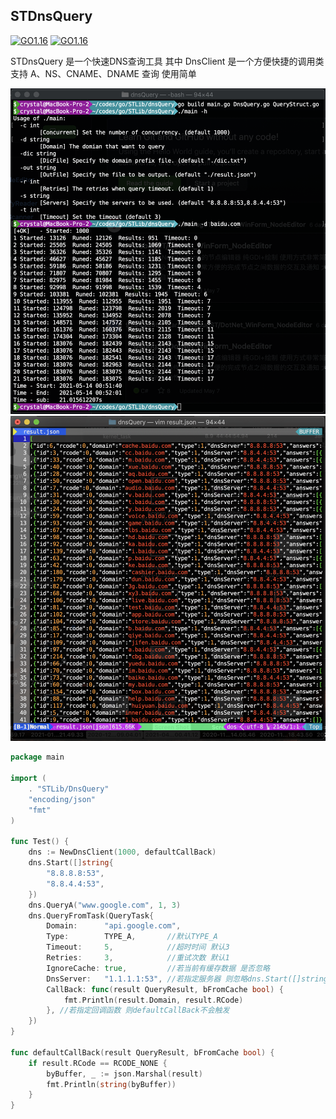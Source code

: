 ## STDnsQuery

[![GO1.16](https://img.shields.io/badge/GO-V1.16-blue)](https://golang.google.cn/) [![GO1.16](https://img.shields.io/badge/License-MIT-green)](https://github.com/DebugST/STDnsQuery_GO/blob/main/LICENSE) 

STDnsQuery 是一个快速DNS查询工具 其中 DnsClient 是一个方便快捷的调用类 支持 A、NS、CNAME、DNAME 查询 使用简单 

![STDnsQuery](https://raw.githubusercontent.com/DebugST/STDnsQuery_GO/main/Images/Screen%20Shot%202021-05-14%20at%2000.54.29.png)
![STDnsQuery](https://raw.githubusercontent.com/DebugST/STDnsQuery_GO/main/Images/Screen%20Shot%202021-05-14%20at%2000.57.33.png)

``` go
package main

import (
	. "STLib/DnsQuery"
	"encoding/json"
	"fmt"
)

func Test() {
	dns := NewDnsClient(1000, defaultCallBack)
	dns.Start([]string{
		"8.8.8.8:53",
		"8.8.4.4:53",
	})
	dns.QueryA("www.google.com", 1, 3)
	dns.QueryFromTask(QueryTask{
		Domain:      "api.google.com",
		Type:        TYPE_A,       //默认TYPE_A
		Timeout:     5,            //超时时间 默认3
		Retries:     3,            //重试次数 默认1
		IgnoreCache: true,         //若当前有缓存数据 是否忽略
		DnsServer:   "1.1.1.1:53", //若指定服务器 则忽略dns.Start([]string)传入的服务器
		CallBack: func(result QueryResult, bFromCache bool) {
			fmt.Println(result.Domain, result.RCode)
		}, //若指定回调函数 则defaultCallBack不会触发
	})
}

func defaultCallBack(result QueryResult, bFromCache bool) {
	if result.RCode == RCODE_NONE {
		byBuffer, _ := json.Marshal(result)
		fmt.Println(string(byBuffer))
	}
}

```

